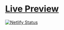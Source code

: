 # [Live Preview](https://ringstonetech.netlify.app/report/1)

[![Netlify Status](https://api.netlify.com/api/v1/badges/2f40e777-313b-46f0-a8ee-dbf34415b357/deploy-status)](https://ringstonetech.netlify.app/report/1)

